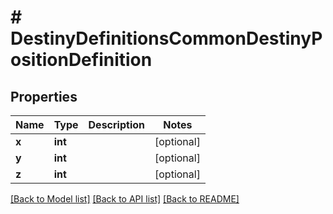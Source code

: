 # # DestinyDefinitionsCommonDestinyPositionDefinition

## Properties

Name | Type | Description | Notes
------------ | ------------- | ------------- | -------------
**x** | **int** |  | [optional]
**y** | **int** |  | [optional]
**z** | **int** |  | [optional]

[[Back to Model list]](../../README.md#models) [[Back to API list]](../../README.md#endpoints) [[Back to README]](../../README.md)

